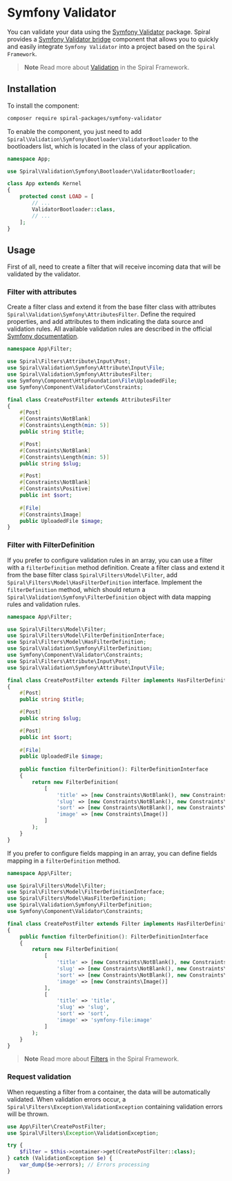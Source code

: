 # Symfony Validator

You can validate your data using the [Symfony Validator](https://github.com/symfony/validator) package.
Spiral provides a [Symfony Validator bridge](https://github.com/spiral-packages/symfony-validator) component
that allows you to quickly and easily integrate `Symfony Validator` into a project based on the `Spiral Framework`.

> **Note**
> Read more about [Validation](factory.md) in the Spiral Framework.

## Installation

To install the component:

```bash
composer require spiral-packages/symfony-validator
```

To enable the component, you just need to add `Spiral\Validation\Symfony\Bootloader\ValidatorBootloader` 
to the bootloaders list, which is located in the class of your application.

```php
namespace App;

use Spiral\Validation\Symfony\Bootloader\ValidatorBootloader;

class App extends Kernel
{
    protected const LOAD = [
        // ...
        ValidatorBootloader::class,
        // ...
    ];
}
```

## Usage

First of all, need to create a filter that will receive incoming data that will be validated by the validator.

### Filter with attributes

Create a filter class and extend it from the base filter class with attributes 
`Spiral\Validation\Symfony\AttributesFilter`. Define the required properties, and add attributes to them indicating 
the data source and validation rules. All available validation rules are described in the official
[Symfony documentation](https://symfony.com/doc/6.0/validation.html#constraints).

```php
namespace App\Filter;

use Spiral\Filters\Attribute\Input\Post;
use Spiral\Validation\Symfony\Attribute\Input\File;
use Spiral\Validation\Symfony\AttributesFilter;
use Symfony\Component\HttpFoundation\File\UploadedFile;
use Symfony\Component\Validator\Constraints;

final class CreatePostFilter extends AttributesFilter
{
    #[Post]
    #[Constraints\NotBlank]
    #[Constraints\Length(min: 5)]
    public string $title;

    #[Post]
    #[Constraints\NotBlank]
    #[Constraints\Length(min: 5)]
    public string $slug;

    #[Post]
    #[Constraints\NotBlank]
    #[Constraints\Positive]
    public int $sort;
    
    #[File]
    #[Constraints\Image]
    public UploadedFile $image;
}
```

### Filter with FilterDefinition

If you prefer to configure validation rules in an array, you can use a filter with a `filterDefinition` method 
definition. Create a filter class and extend it from the base filter class `Spiral\Filters\Model\Filter`, add 
`Spiral\Filters\Model\HasFilterDefinition` interface. Implement the `filterDefinition` method, which should return 
a `Spiral\Validation\Symfony\FilterDefinition` object with data mapping rules and validation rules.

```php
namespace App\Filter;

use Spiral\Filters\Model\Filter;
use Spiral\Filters\Model\FilterDefinitionInterface;
use Spiral\Filters\Model\HasFilterDefinition;
use Spiral\Validation\Symfony\FilterDefinition;
use Symfony\Component\Validator\Constraints;
use Spiral\Filters\Attribute\Input\Post;
use Spiral\Validation\Symfony\Attribute\Input\File;

final class CreatePostFilter extends Filter implements HasFilterDefinition
{
    #[Post]
    public string $title;

    #[Post]
    public string $slug;

    #[Post]
    public int $sort;
    
    #[File]
    public UploadedFile $image;
    
    public function filterDefinition(): FilterDefinitionInterface
    {
        return new FilterDefinition(
            [
                'title' => [new Constraints\NotBlank(), new Constraints\Length(min: 5)],
                'slug' => [new Constraints\NotBlank(), new Constraints\Length(min: 5)],
                'sort' => [new Constraints\NotBlank(), new Constraints\Positive()],
                'image' => [new Constraints\Image()]
            ]
        );
    }
}
```

If you prefer to configure fields mapping in an array, you can define fields mapping in a `filterDefinition` method.

```php
namespace App\Filter;

use Spiral\Filters\Model\Filter;
use Spiral\Filters\Model\FilterDefinitionInterface;
use Spiral\Filters\Model\HasFilterDefinition;
use Spiral\Validation\Symfony\FilterDefinition;
use Symfony\Component\Validator\Constraints;

final class CreatePostFilter extends Filter implements HasFilterDefinition
{
    public function filterDefinition(): FilterDefinitionInterface
    {
        return new FilterDefinition(
            [
                'title' => [new Constraints\NotBlank(), new Constraints\Length(min: 5)],
                'slug' => [new Constraints\NotBlank(), new Constraints\Length(min: 5)],
                'sort' => [new Constraints\NotBlank(), new Constraints\Positive()],
                'image' => [new Constraints\Image()]
            ],
            [
                'title' => 'title',
                'slug' => 'slug',
                'sort' => 'sort',
                'image' => 'symfony-file:image'
            ]
        );
    }
}
```

> **Note**
> Read more about [Filters](../filters/configuration.md) in the Spiral Framework.

### Request validation

When requesting a filter from a container, the data will be automatically validated.
When validation errors occur, a `Spiral\Filters\Exception\ValidationException` containing validation errors will be thrown.

```php
use App\Filter\CreatePostFilter;
use Spiral\Filters\Exception\ValidationException;

try {
    $filter = $this->container->get(CreatePostFilter::class); 
} catch (ValidationException $e) {
    var_dump($e->errors); // Errors processing
}
```
